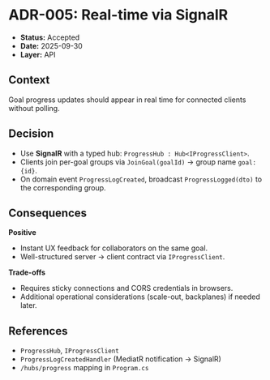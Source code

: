 ﻿# ADR-005: Real-time via SignalR

- **Status:** Accepted
- **Date:** 2025-09-30
- **Layer:** API

## Context
Goal progress updates should appear in real time for connected clients without polling.

## Decision
- Use **SignalR** with a typed hub: `ProgressHub : Hub<IProgressClient>`.
- Clients join per-goal groups via `JoinGoal(goalId)` → group name `goal:{id}`.
- On domain event `ProgressLogCreated`, broadcast `ProgressLogged(dto)` to the corresponding group.

## Consequences
**Positive**
- Instant UX feedback for collaborators on the same goal.
- Well-structured server → client contract via `IProgressClient`.

**Trade-offs**
- Requires sticky connections and CORS credentials in browsers.
- Additional operational considerations (scale-out, backplanes) if needed later.

## References
- `ProgressHub`, `IProgressClient`
- `ProgressLogCreatedHandler` (MediatR notification → SignalR)
- `/hubs/progress` mapping in `Program.cs`
